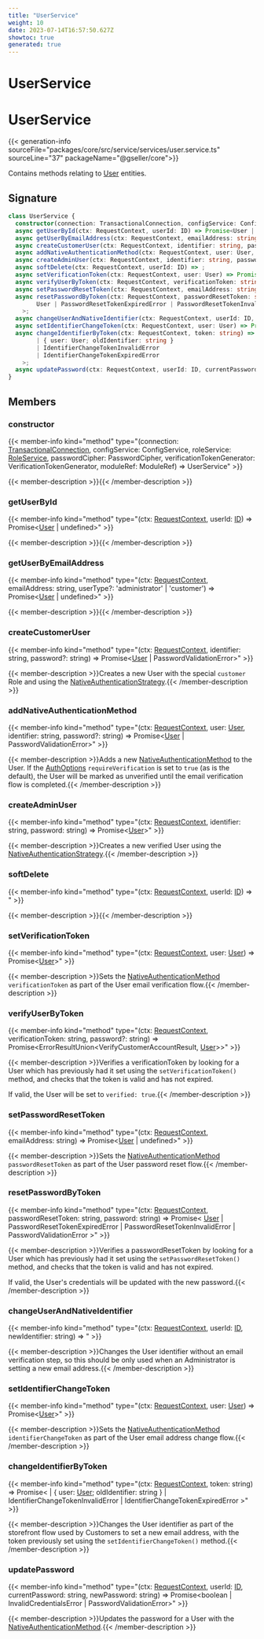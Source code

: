 ```yaml
---
title: "UserService"
weight: 10
date: 2023-07-14T16:57:50.627Z
showtoc: true
generated: true
---
```

<!-- This file was generated from the Vendure source. Do not modify. Instead, re-run the "docs:build" script -->

# UserService
<div class="symbol">


# UserService

{{< generation-info sourceFile="packages/core/src/service/services/user.service.ts" sourceLine="37" packageName="@gseller/core">}}

Contains methods relating to <a href='/typescript-api/entities/user#user'>User</a> entities.

## Signature

```TypeScript
class UserService {
  constructor(connection: TransactionalConnection, configService: ConfigService, roleService: RoleService, passwordCipher: PasswordCipher, verificationTokenGenerator: VerificationTokenGenerator, moduleRef: ModuleRef)
  async getUserById(ctx: RequestContext, userId: ID) => Promise<User | undefined>;
  async getUserByEmailAddress(ctx: RequestContext, emailAddress: string, userType?: 'administrator' | 'customer') => Promise<User | undefined>;
  async createCustomerUser(ctx: RequestContext, identifier: string, password?: string) => Promise<User | PasswordValidationError>;
  async addNativeAuthenticationMethod(ctx: RequestContext, user: User, identifier: string, password?: string) => Promise<User | PasswordValidationError>;
  async createAdminUser(ctx: RequestContext, identifier: string, password: string) => Promise<User>;
  async softDelete(ctx: RequestContext, userId: ID) => ;
  async setVerificationToken(ctx: RequestContext, user: User) => Promise<User>;
  async verifyUserByToken(ctx: RequestContext, verificationToken: string, password?: string) => Promise<ErrorResultUnion<VerifyCustomerAccountResult, User>>;
  async setPasswordResetToken(ctx: RequestContext, emailAddress: string) => Promise<User | undefined>;
  async resetPasswordByToken(ctx: RequestContext, passwordResetToken: string, password: string) => Promise<
        User | PasswordResetTokenExpiredError | PasswordResetTokenInvalidError | PasswordValidationError
    >;
  async changeUserAndNativeIdentifier(ctx: RequestContext, userId: ID, newIdentifier: string) => ;
  async setIdentifierChangeToken(ctx: RequestContext, user: User) => Promise<User>;
  async changeIdentifierByToken(ctx: RequestContext, token: string) => Promise<
        | { user: User; oldIdentifier: string }
        | IdentifierChangeTokenInvalidError
        | IdentifierChangeTokenExpiredError
    >;
  async updatePassword(ctx: RequestContext, userId: ID, currentPassword: string, newPassword: string) => Promise<boolean | InvalidCredentialsError | PasswordValidationError>;
}
```
## Members

### constructor

{{< member-info kind="method" type="(connection: <a href='/typescript-api/data-access/transactional-connection#transactionalconnection'>TransactionalConnection</a>, configService: ConfigService, roleService: <a href='/typescript-api/services/role-service#roleservice'>RoleService</a>, passwordCipher: PasswordCipher, verificationTokenGenerator: VerificationTokenGenerator, moduleRef: ModuleRef) => UserService"  >}}

{{< member-description >}}{{< /member-description >}}

### getUserById

{{< member-info kind="method" type="(ctx: <a href='/typescript-api/request/request-context#requestcontext'>RequestContext</a>, userId: <a href='/typescript-api/common/id#id'>ID</a>) => Promise&#60;<a href='/typescript-api/entities/user#user'>User</a> | undefined&#62;"  >}}

{{< member-description >}}{{< /member-description >}}

### getUserByEmailAddress

{{< member-info kind="method" type="(ctx: <a href='/typescript-api/request/request-context#requestcontext'>RequestContext</a>, emailAddress: string, userType?: 'administrator' | 'customer') => Promise&#60;<a href='/typescript-api/entities/user#user'>User</a> | undefined&#62;"  >}}

{{< member-description >}}{{< /member-description >}}

### createCustomerUser

{{< member-info kind="method" type="(ctx: <a href='/typescript-api/request/request-context#requestcontext'>RequestContext</a>, identifier: string, password?: string) => Promise&#60;<a href='/typescript-api/entities/user#user'>User</a> | PasswordValidationError&#62;"  >}}

{{< member-description >}}Creates a new User with the special `customer` Role and using the <a href='/typescript-api/auth/native-authentication-strategy#nativeauthenticationstrategy'>NativeAuthenticationStrategy</a>.{{< /member-description >}}

### addNativeAuthenticationMethod

{{< member-info kind="method" type="(ctx: <a href='/typescript-api/request/request-context#requestcontext'>RequestContext</a>, user: <a href='/typescript-api/entities/user#user'>User</a>, identifier: string, password?: string) => Promise&#60;<a href='/typescript-api/entities/user#user'>User</a> | PasswordValidationError&#62;"  >}}

{{< member-description >}}Adds a new <a href='/typescript-api/entities/authentication-method#nativeauthenticationmethod'>NativeAuthenticationMethod</a> to the User. If the <a href='/typescript-api/auth/auth-options#authoptions'>AuthOptions</a> `requireVerification`
is set to `true` (as is the default), the User will be marked as unverified until the email verification
flow is completed.{{< /member-description >}}

### createAdminUser

{{< member-info kind="method" type="(ctx: <a href='/typescript-api/request/request-context#requestcontext'>RequestContext</a>, identifier: string, password: string) => Promise&#60;<a href='/typescript-api/entities/user#user'>User</a>&#62;"  >}}

{{< member-description >}}Creates a new verified User using the <a href='/typescript-api/auth/native-authentication-strategy#nativeauthenticationstrategy'>NativeAuthenticationStrategy</a>.{{< /member-description >}}

### softDelete

{{< member-info kind="method" type="(ctx: <a href='/typescript-api/request/request-context#requestcontext'>RequestContext</a>, userId: <a href='/typescript-api/common/id#id'>ID</a>) => "  >}}

{{< member-description >}}{{< /member-description >}}

### setVerificationToken

{{< member-info kind="method" type="(ctx: <a href='/typescript-api/request/request-context#requestcontext'>RequestContext</a>, user: <a href='/typescript-api/entities/user#user'>User</a>) => Promise&#60;<a href='/typescript-api/entities/user#user'>User</a>&#62;"  >}}

{{< member-description >}}Sets the <a href='/typescript-api/entities/authentication-method#nativeauthenticationmethod'>NativeAuthenticationMethod</a> `verificationToken` as part of the User email verification
flow.{{< /member-description >}}

### verifyUserByToken

{{< member-info kind="method" type="(ctx: <a href='/typescript-api/request/request-context#requestcontext'>RequestContext</a>, verificationToken: string, password?: string) => Promise&#60;ErrorResultUnion&#60;VerifyCustomerAccountResult, <a href='/typescript-api/entities/user#user'>User</a>&#62;&#62;"  >}}

{{< member-description >}}Verifies a verificationToken by looking for a User which has previously had it set using the
`setVerificationToken()` method, and checks that the token is valid and has not expired.

If valid, the User will be set to `verified: true`.{{< /member-description >}}

### setPasswordResetToken

{{< member-info kind="method" type="(ctx: <a href='/typescript-api/request/request-context#requestcontext'>RequestContext</a>, emailAddress: string) => Promise&#60;<a href='/typescript-api/entities/user#user'>User</a> | undefined&#62;"  >}}

{{< member-description >}}Sets the <a href='/typescript-api/entities/authentication-method#nativeauthenticationmethod'>NativeAuthenticationMethod</a> `passwordResetToken` as part of the User password reset
flow.{{< /member-description >}}

### resetPasswordByToken

{{< member-info kind="method" type="(ctx: <a href='/typescript-api/request/request-context#requestcontext'>RequestContext</a>, passwordResetToken: string, password: string) => Promise&#60;         <a href='/typescript-api/entities/user#user'>User</a> | PasswordResetTokenExpiredError | PasswordResetTokenInvalidError | PasswordValidationError     &#62;"  >}}

{{< member-description >}}Verifies a passwordResetToken by looking for a User which has previously had it set using the
`setPasswordResetToken()` method, and checks that the token is valid and has not expired.

If valid, the User's credentials will be updated with the new password.{{< /member-description >}}

### changeUserAndNativeIdentifier

{{< member-info kind="method" type="(ctx: <a href='/typescript-api/request/request-context#requestcontext'>RequestContext</a>, userId: <a href='/typescript-api/common/id#id'>ID</a>, newIdentifier: string) => "  >}}

{{< member-description >}}Changes the User identifier without an email verification step, so this should be only used when
an Administrator is setting a new email address.{{< /member-description >}}

### setIdentifierChangeToken

{{< member-info kind="method" type="(ctx: <a href='/typescript-api/request/request-context#requestcontext'>RequestContext</a>, user: <a href='/typescript-api/entities/user#user'>User</a>) => Promise&#60;<a href='/typescript-api/entities/user#user'>User</a>&#62;"  >}}

{{< member-description >}}Sets the <a href='/typescript-api/entities/authentication-method#nativeauthenticationmethod'>NativeAuthenticationMethod</a> `identifierChangeToken` as part of the User email address change
flow.{{< /member-description >}}

### changeIdentifierByToken

{{< member-info kind="method" type="(ctx: <a href='/typescript-api/request/request-context#requestcontext'>RequestContext</a>, token: string) => Promise&#60;         | { user: <a href='/typescript-api/entities/user#user'>User</a>; oldIdentifier: string }         | IdentifierChangeTokenInvalidError         | IdentifierChangeTokenExpiredError     &#62;"  >}}

{{< member-description >}}Changes the User identifier as part of the storefront flow used by Customers to set a
new email address, with the token previously set using the `setIdentifierChangeToken()` method.{{< /member-description >}}

### updatePassword

{{< member-info kind="method" type="(ctx: <a href='/typescript-api/request/request-context#requestcontext'>RequestContext</a>, userId: <a href='/typescript-api/common/id#id'>ID</a>, currentPassword: string, newPassword: string) => Promise&#60;boolean | InvalidCredentialsError | PasswordValidationError&#62;"  >}}

{{< member-description >}}Updates the password for a User with the <a href='/typescript-api/entities/authentication-method#nativeauthenticationmethod'>NativeAuthenticationMethod</a>.{{< /member-description >}}


</div>
